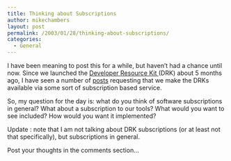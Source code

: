 ```yaml
---
title: Thinking about Subscriptions
author: mikechambers
layout: post
permalink: /2003/01/28/thinking-about-subscriptions/
categories:
  - General
---
```



I have been meaning to post this for a while, but haven&#8217;t had a chance until now. Since we launched the [Developer Resource Kit ][1](DRK) about 5 months ago, I have seen a number of [posts][2] requesting that we make the DRKs available via some sort of subscription based service.

So, my question for the day is: what do you think of software subscriptions in general? What about a subscription to our tools? What would you want to see included? How would you want it implemented?

Update : note that I am not talking about DRK subscriptions (or at least not that specifically), but subscriptions in general.

Post your thoughts in the comments section&#8230;

 [1]: http://www.macromedia.com/software/drk/
 [2]: http://groups.google.com/groups?hl=en&lr=&ie=UTF-8&oe=UTF-8&threadm=Xns92E6818D47A66mbrownmacromediacom%4010.208.4.99&rnum=2&prev=/groups%3Fhl%3Den%26lr%3D%26ie%3DUTF-8%26oe%3DUTF-8%26q%3Dmacromedia%2Bdrk%2Bsubscription%26btnG%3DGoogle%2BSearch